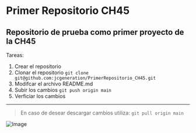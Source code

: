 # Primer Repositorio CH45

## Repositorio de prueba como primer proyecto de la CH45

Tareas:
1. Crear el repositorio
2. Clonar el repositorio
` git clone git@github.com:jcgeneration/PrimerRepositorio_CH45.git `
3. Modifcar el archivo README.md
4. Subir los cambios
` git push origin main `
5. Verficiar los cambios

---

> En caso de desear descargar cambios utiliza:
`git pull origin main`


![Image](https://github.com/fluidicon.png) 



